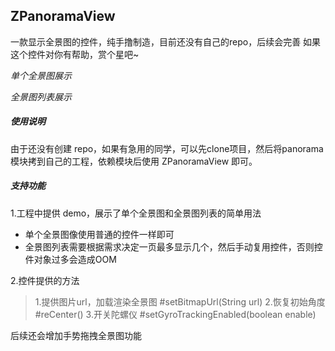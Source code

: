 ZPanoramaView
---
一款显示全景图的控件，纯手撸制造，目前还没有自己的repo，后续会完善
如果这个控件对你有帮助，赏个星吧~

*单个全景图展示*

*全景图列表展示*

##### 使用说明

由于还没有创建 repo，如果有急用的同学，可以先clone项目，然后将panorama模块拷到自己的工程，依赖模块后使用 ZPanoramaView 即可。

##### 支持功能

1.工程中提供 demo，展示了单个全景图和全景图列表的简单用法
   * 单个全景图像使用普通的控件一样即可
   * 全景图列表需要根据需求决定一页最多显示几个，然后手动复用控件，否则控件对象过多会造成OOM


2.控件提供的方法

> 1.提供图片url，加载渲染全景图 #setBitmapUrl(String url)
> 2.恢复初始角度 #reCenter()
> 3.开关陀螺仪 #setGyroTrackingEnabled(boolean enable)

后续还会增加手势拖拽全景图功能

